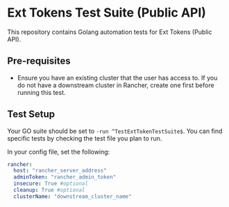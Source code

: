 # Ext Tokens Test Suite (Public API)

This repository contains Golang automation tests for Ext Tokens (Public API).

## Pre-requisites

- Ensure you have an existing cluster that the user has access to. If you do not have a downstream cluster in Rancher, create one first before running this test.

## Test Setup

Your GO suite should be set to `-run ^TestExtTokenTestSuite$`. You can find specific tests by checking the test file you plan to run.

In your config file, set the following:

```yaml
rancher:
  host: "rancher_server_address"
  adminToken: "rancher_admin_token"
  insecure: True #optional
  cleanup: True #optional
  clusterName: "downstream_cluster_name"
```
